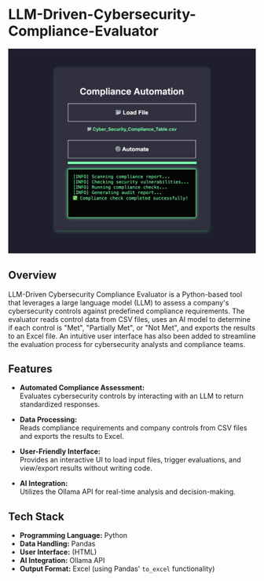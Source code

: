 # LLM-Driven-Cybersecurity-Compliance-Evaluator

![UI Screenshot](UI.png)



## Overview

LLM-Driven Cybersecurity Compliance Evaluator is a Python-based tool that leverages a large language model (LLM) to assess a company's cybersecurity controls against predefined compliance requirements. The evaluator reads control data from CSV files, uses an AI model to determine if each control is "Met", "Partially Met", or "Not Met", and exports the results to an Excel file. An intuitive user interface has also been added to streamline the evaluation process for cybersecurity analysts and compliance teams.

## Features

- **Automated Compliance Assessment:**  
  Evaluates cybersecurity controls by interacting with an LLM to return standardized responses.
  
- **Data Processing:**  
  Reads compliance requirements and company controls from CSV files and exports the results to Excel.
  
- **User-Friendly Interface:**  
  Provides an interactive UI to load input files, trigger evaluations, and view/export results without writing code.
  
- **AI Integration:**  
  Utilizes the Ollama API for real-time analysis and decision-making.

## Tech Stack

- **Programming Language:** Python
- **Data Handling:** Pandas
- **User Interface:** (HTML)
- **AI Integration:** Ollama API
- **Output Format:** Excel (using Pandas' `to_excel` functionality)

